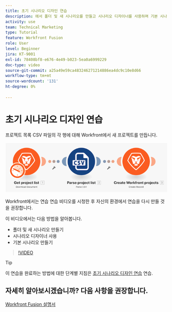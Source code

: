 ```yaml
---
title: 초기 시나리오 디자인 연습
description: 에서 폴더 및 새 시나리오를 만들고 시나리오 디자이너를 사용하며 기본 시나리오를 만드는 방법을 알아봅니다. [!DNL Adobe Workfront Fusion].
activity: use
team: Technical Marketing
type: Tutorial
feature: Workfront Fusion
role: User
level: Beginner
jira: KT-9001
exl-id: 78408bf8-e676-4e49-b023-5ea0a6999229
doc-type: video
source-git-commit: a25a49e59ca483246271214886ea4dc9c10e8d66
workflow-type: tm+mt
source-wordcount: '131'
ht-degree: 0%

---
```


# 초기 시나리오 디자인 연습

프로젝트 목록 CSV 파일의 각 행에 대해 Workfront에서 새 프로젝트를 만듭니다.

![Fusion 시나리오의 이미지](assets/understand-the-basics-1.png)

Workfront에서는 연습 연습 비디오를 시청한 후 자신의 환경에서 연습을 다시 만들 것을 권장합니다.

이 비디오에서는 다음 방법을 알아봅니다.

* 폴더 및 새 시나리오 만들기
* 시나리오 디자이너 사용
* 기본 시나리오 만들기

>[!VIDEO](https://video.tv.adobe.com/v/335261/?quality=12&learn=on)

>[!TIP]
>
>이 연습을 완료하는 방법에 대한 단계별 지침은 [초기 시나리오 디자인 연습](https://experienceleague.adobe.com/docs/workfront-learn/tutorials-workfront/fusion/exercises/initial-scenario-design.html?lang=en) 연습.



## 자세히 알아보시겠습니까? 다음 사항을 권장합니다.

[Workfront Fusion 설명서](https://experienceleague.adobe.com/docs/workfront/using/adobe-workfront-fusion/workfront-fusion-2.html?lang=en)
